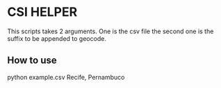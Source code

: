 CSI HELPER
==========

This scripts takes 2 arguments. One is the csv file the second one is the suffix to be appended to geocode.

## How to use

python example.csv Recife, Pernambuco
